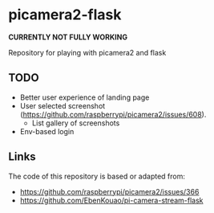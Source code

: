 # picamera2-flask

**CURRENTLY NOT FULLY WORKING**

Repository for playing with picamera2 and flask

## TODO

* Better user experience of landing page
* User selected screenshot (https://github.com/raspberrypi/picamera2/issues/608).
  * List gallery of screenshots
* Env-based login

## Links

The code of this repository is based or adapted from:

* https://github.com/raspberrypi/picamera2/issues/366
* https://github.com/EbenKouao/pi-camera-stream-flask



